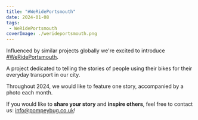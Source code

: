```yaml
---
title: "#WeRidePortsmouth"
date: 2024-01-08
tags:
 - WeRidePortsmouth
coverImage: ./werideportsmouth.png
---
```


Influenced by similar projects globally we're excited to introduce [#WeRidePortsmouth](/tags/werideportsmouth).

A project dedicated to telling the stories of people using their bikes for their everyday transport in our city.

Throughout 2024, we would like to feature one story, accompanied by a photo each month.

If you would like to **share your story** and **inspire others**, feel free to contact us: [info@pompeybug.co.uk](mailto:info@pompeybug.co.uk)!
